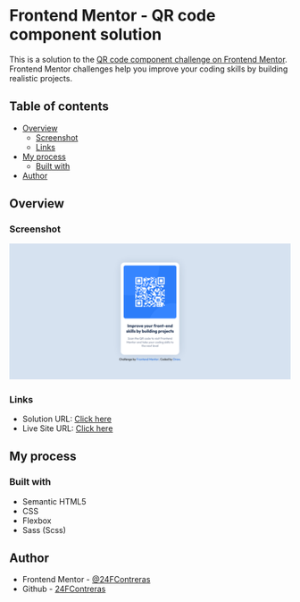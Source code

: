 # Frontend Mentor - QR code component solution

This is a solution to the [QR code component challenge on Frontend Mentor](https://www.frontendmentor.io/challenges/qr-code-component-iux_sIO_H). Frontend Mentor challenges help you improve your coding skills by building realistic projects.

## Table of contents

- [Overview](#overview)
  - [Screenshot](#screenshot)
  - [Links](#links)
- [My process](#my-process)
  - [Built with](#built-with)
- [Author](#author)

## Overview

### Screenshot

![](assets/img/screenshot.png)

### Links

- Solution URL: [Click here](https://github.com/24FContreras/FM-QR-Component)
- Live Site URL: [Click here](https://24FContreras.github.io/FM-QR-Component)

## My process

### Built with

- Semantic HTML5
- CSS
- Flexbox
- Sass (Scss)

## Author

- Frontend Mentor - [@24FContreras](https://www.frontendmentor.io/profile/24FContreras)
- Github - [24FContreras](https://github.com/24FContreras)
